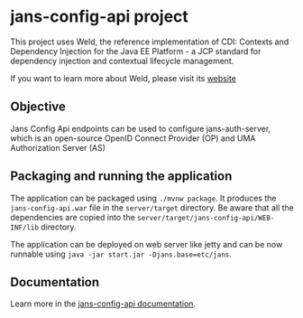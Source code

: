 # jans-config-api project

This project uses Weld, the reference implementation of CDI: Contexts and Dependency Injection for the Java EE Platform - a JCP standard for dependency injection and contextual lifecycle management.

If you want to learn more about Weld, please visit its [website](https://weld.cdi-spec.org/)

## Objective

Jans Config Api endpoints can be used to configure jans-auth-server, which is an open-source OpenID Connect Provider (OP) and UMA Authorization Server (AS)

## Packaging and running the application

The application can be packaged using `./mvnw package`.
It produces the `jans-config-api.war` file in the `server/target` directory.
Be aware that all the dependencies are copied into the `server/target/jans-config-api/WEB-INF/lib` directory.

The application can be deployed on web server like jetty and can be now runnable using `java -jar start.jar -Djans.base=etc/jans`.

## Documentation
Learn more in the [jans-config-api documentation](https://gluu.org/swagger-ui/?url=https://raw.githubusercontent.com/JanssenProject/jans/main/jans-config-api/docs/jans-config-api-swagger-auto.yaml).
